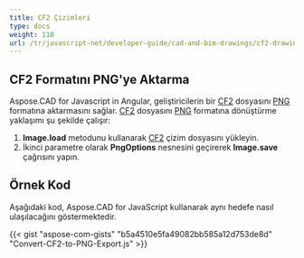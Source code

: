 ```yaml
---
title: CF2 Çizimleri
type: docs
weight: 110
url: /tr/javascript-net/developer-guide/cad-and-bim-drawings/cf2-drawings/
---
```


## **CF2 Formatını PNG'ye Aktarma**

Aspose.CAD for Javascript in Angular, geliştiricilerin bir [CF2](https://docs.fileformat.com/cad/cf2/) dosyasını [PNG](https://docs.fileformat.com/image/png/) formatına aktarmasını sağlar.
[CF2](https://docs.fileformat.com/cad/cf2/) dosyasını [PNG](https://docs.fileformat.com/image/png/) formatına dönüştürme yaklaşımı şu şekilde çalışır:

1. **Image.load** metodunu kullanarak [CF2](https://docs.fileformat.com/cad/cf2/) çizim dosyasını yükleyin.
1. İkinci parametre olarak **PngOptions** nesnesini geçirerek **Image.save** çağrısını yapın.

## Örnek Kod

Aşağıdaki kod, Aspose.CAD for JavaScript kullanarak aynı hedefe nasıl ulaşılacağını göstermektedir.

{{< gist "aspose-com-gists" "b5a4510e5fa49082bb585a12d753de8d" "Convert-CF2-to-PNG-Export.js" >}}
